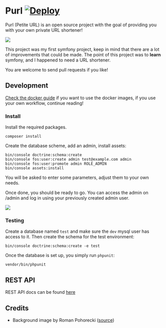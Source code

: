 Purl [![Deploy](https://www.herokucdn.com/deploy/button.png)](https://heroku.com/deploy?template=https://github.com/veloxy/purl)
====

Purl (Petite URL) is an open source project with the goal of providing you with your own private URL shortener!

![](https://goo.gl/HstQ5n)

This project was my first symfony project, keep in mind that there are a lot of improvements that could be made. The point of this project was to **learn** symfony, and I happened to need a URL shortener.

You are welcome to send pull requests if you like!

## Development

[Check the docker guide](https://github.com/veloxy/purl/tree/master/src/AppBundle/Resources/docs/docker.md) if you want to use the docker images, if you use your own workflow, continue reading!

### Install

Install the required packages.

```
composer install
```

Create the database scheme, add an admin, install assets:

```shell
bin/console doctrine:schema:create
bin/console fos:user:create admin test@example.com admin
bin/console fos:user:promote admin ROLE_ADMIN
bin/console assets:install
```

You will be asked to enter some parameters, adjust them to your own needs.

Once done, you should be ready to go. You can access the admin on /admin and log in using your previously created admin user.

![](https://goo.gl/uhNULT)

### Testing


Create a database named `test` and make sure the `dev` mysql user has access to it. Then create the schema for the test environment:

```shell
bin/console doctrine:schema:create -e test
```

Once the database is set up, you simply run `phpunit`:

```shell
vendor/bin/phpunit
```

## REST API

REST API docs can be found [here](http://docs.purl.apiary.io/#)

## Credits

- Background image by Roman Pohorecki ([source](https://www.pexels.com/photo/mountains-landscape-winter-snow-15382/))
